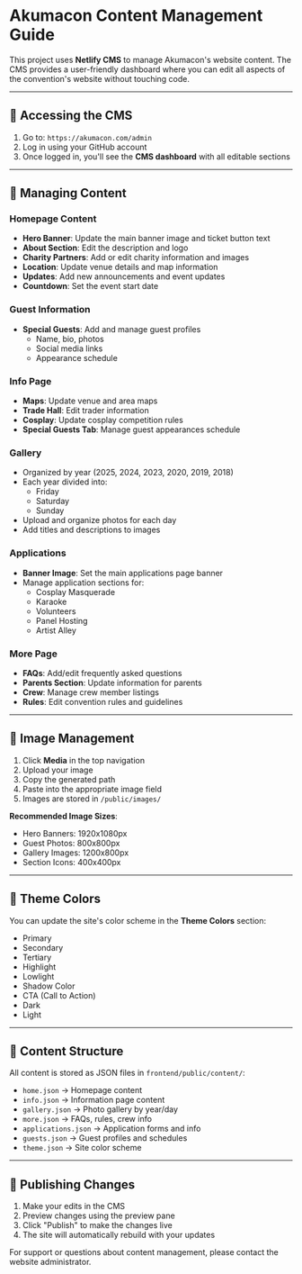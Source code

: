 # Akumacon Content Management Guide

This project uses **Netlify CMS** to manage Akumacon's website content. The CMS provides a user-friendly dashboard where you can edit all aspects of the convention's website without touching code.

---

## 🔑 Accessing the CMS

1. Go to: `https://akumacon.com/admin`
2. Log in using your GitHub account
3. Once logged in, you'll see the **CMS dashboard** with all editable sections

---

## 📝 Managing Content

### Homepage Content

- **Hero Banner**: Update the main banner image and ticket button text
- **About Section**: Edit the description and logo
- **Charity Partners**: Add or edit charity information and images
- **Location**: Update venue details and map information
- **Updates**: Add new announcements and event updates
- **Countdown**: Set the event start date

### Guest Information

- **Special Guests**: Add and manage guest profiles
  - Name, bio, photos
  - Social media links
  - Appearance schedule

### Info Page

- **Maps**: Update venue and area maps
- **Trade Hall**: Edit trader information
- **Cosplay**: Update cosplay competition rules
- **Special Guests Tab**: Manage guest appearances schedule

### Gallery

- Organized by year (2025, 2024, 2023, 2020, 2019, 2018)
- Each year divided into:
  - Friday
  - Saturday
  - Sunday
- Upload and organize photos for each day
- Add titles and descriptions to images

### Applications

- **Banner Image**: Set the main applications page banner
- Manage application sections for:
  - Cosplay Masquerade
  - Karaoke
  - Volunteers
  - Panel Hosting
  - Artist Alley

### More Page

- **FAQs**: Add/edit frequently asked questions
- **Parents Section**: Update information for parents
- **Crew**: Manage crew member listings
- **Rules**: Edit convention rules and guidelines

---

## 📸 Image Management

1. Click **Media** in the top navigation
2. Upload your image
3. Copy the generated path
4. Paste into the appropriate image field
5. Images are stored in `/public/images/`

**Recommended Image Sizes**:

- Hero Banners: 1920x1080px
- Guest Photos: 800x800px
- Gallery Images: 1200x800px
- Section Icons: 400x400px

---

## 🎨 Theme Colors

You can update the site's color scheme in the **Theme Colors** section:

- Primary
- Secondary
- Tertiary
- Highlight
- Lowlight
- Shadow Color
- CTA (Call to Action)
- Dark
- Light

---

## 📂 Content Structure

All content is stored as JSON files in `frontend/public/content/`:

- `home.json` → Homepage content
- `info.json` → Information page content
- `gallery.json` → Photo gallery by year/day
- `more.json` → FAQs, rules, crew info
- `applications.json` → Application forms and info
- `guests.json` → Guest profiles and schedules
- `theme.json` → Site color scheme

---

## 🚀 Publishing Changes

1. Make your edits in the CMS
2. Preview changes using the preview pane
3. Click "Publish" to make the changes live
4. The site will automatically rebuild with your updates

For support or questions about content management, please contact the website administrator.
